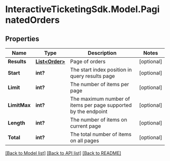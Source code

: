 # InteractiveTicketingSdk.Model.PaginatedOrders
## Properties

Name | Type | Description | Notes
------------ | ------------- | ------------- | -------------
**Results** | [**List&lt;Order&gt;**](Order.md) | Page of orders | [optional] 
**Start** | **int?** | The start index position in query results page | [optional] 
**Limit** | **int?** | The number of items per page | [optional] 
**LimitMax** | **int?** | The maximum number of items per page supported by the endpoint | [optional] 
**Length** | **int?** | The number of items on current page | [optional] 
**Total** | **int?** | The total number of items on all pages | [optional] 

[[Back to Model list]](../README.md#documentation-for-models) [[Back to API list]](../README.md#documentation-for-api-endpoints) [[Back to README]](../README.md)

